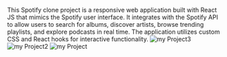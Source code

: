 This Spotify clone project is a responsive web application built with React JS that mimics the Spotify user interface. 
It integrates with the Spotify API to allow users to search for albums, discover artists, browse trending playlists, and explore podcasts in real time. 
The application utilizes custom CSS and React hooks for interactive functionality.
![my Project3](https://github.com/user-attachments/assets/9e396255-7d48-49fa-94e9-71af7f73d934)
![my Project2](https://github.com/user-attachments/assets/f9e4ac40-febe-4826-8afc-f507402275a0)
![my Project](https://github.com/user-attachments/assets/40a9b1fd-f3d8-4111-b04c-6e76ae86a2ff)
